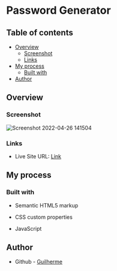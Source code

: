 # Password Generator

## Table of contents

- [Overview](#overview)
  - [Screenshot](#screenshot)
  - [Links](#links)
- [My process](#my-process)
  - [Built with](#built-with)
- [Author](#author)


## Overview

### Screenshot

![Screenshot 2022-04-26 141504](https://user-images.githubusercontent.com/99771586/165356100-19eb0c9c-2c5b-4a36-a01f-e1f0996c08cd.png)


### Links

- Live Site URL: [Link](https://glrmfranco.github.io/calculator/)

## My process

### Built with

- Semantic HTML5 markup

- CSS custom properties

- JavaScript
  

## Author

- Github - [Guilherme](https://github.com/Glrmfranco)
